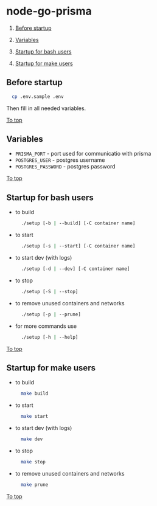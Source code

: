 # node-go-prisma

1. [Before startup](#before-startup)

2. [Variables](#variables)

3. [Startup for bash users](#startup-for-bash-users)

4. [Startup for make users](#startup-for-make-users)

## Before startup

```bash
  cp .env.sample .env
```

Then fill in all needed variables.

[To top](#node-go-prisma)

## Variables

* `PRISMA_PORT` - port used for communicatio with prisma
* `POSTGRES_USER` - postgres username
* `POSTGRES_PASSWORD` - postgres password

[To top](#node-go-prisma)

## Startup for bash users

* to build

  ```bash
    ./setup [-b | --build] [-C container name]
  ```

* to start

  ```bash
    ./setup [-s | --start] [-C container name]
  ```

* to start dev (with logs)

  ```bash
    ./setup [-d | --dev] [-C container name]
  ```

* to stop

  ```bash
    ./setup [-S | --stop]
  ```

* to remove unused containers and networks

  ```bash
    ./setup [-p | --prune]
  ```

* for more commands use

  ```bash
    ./setup [-h | --help]
  ```

[To top](#node-go-prisma)

## Startup for make users

* to build

  ```bash
    make build
  ```

* to start

  ```bash
    make start
  ```

* to start dev (with logs)

  ```bash
    make dev
  ```

* to stop

  ```bash
    make stop
  ```

* to remove unused containers and networks

  ```bash
    make prune
  ```

[To top](#node-go-prisma)